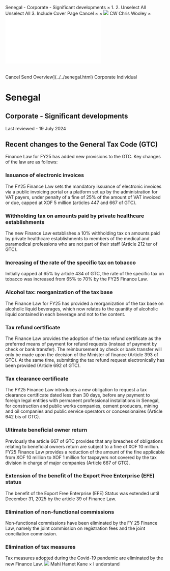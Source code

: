 Senegal - Corporate - Significant developments
×
1.
2.
Unselect All
Unselect All
3.
Include Cover Page
Cancel
×
×
![](../../-/media/world-wide-tax-summaries/attachments/global---chris-wooley.ashx%3Frev=ac5e5f3223b34096b1afc2a6009c7320&revision=ac5e5f32-23b3-4096-b1af-c2a6009c7320&hash=859B7ADC84DC2CBEC9760E9E6EE7DE6D0A8BFCDF)
CW
Chris Wooley
×
![](significant-developments.html)
######
Cancel
Send
Overview](../../senegal.html)
Corporate
Individual
# Senegal
## Corporate - Significant developments
Last reviewed - 19 July 2024
## Recent changes to the General Tax Code (GTC)
Finance Law for FY25 has added new provisions to the GTC.
Key changes of the law are as follows:
### **Issuance of electronic invoices**
The FY25 Finance Law sets the mandatory issuance of electronic invoices via a public invoicing portal or a platform set up by the administration for VAT payers, under penalty of a fine of 25% of the amount of VAT invoiced or due, capped at XOF 5 million (articles 447 and 667 of GTC).
### **Withholding tax on amounts paid by private healthcare establishments**
The new Finance Law establishes a 10% withholding tax on amounts paid by private healthcare establishments to members of the medical and paramedical professions who are not part of their staff (Article 212 ter of GTC).
### **Increasing of the rate of the specific tax on tobacco**
Initially capped at 65% by article 434 of GTC, the rate of the specific tax on tobacco was increased from 65% to 70% by the FY25 Finance Law.
### **Alcohol tax: reorganization of the tax base**
The Finance Law for FY25 has provided a reorganization of the tax base on alcoholic liquid beverages, which now relates to the quantity of alcoholic liquid contained in each beverage and not to the content.
### **Tax refund certificate**
The Finance Law provides the adoption of the tax refund certificate as the preferred means of payment for refund requests (instead of payment by check or bank transfer).
The reimbursement by check or bank transfer will only be made upon the decision of the Minister of finance (Article 393 of GTC).
At the same time, submitting the tax refund request electronically has been provided (Article 692 of GTC).
### **Tax clearance certificate**
The FY25 Finance Law introduces a new obligation to request a tax clearance certificate dated less than 30 days, before any payment to foreign legal entities with permanent professional installations in Senegal, for construction and public works companies, cement producers, mining and oil companies and public service operators or concessionaires (Article 642 bis of GTC).
### **Ultimate beneficial owner return**
Previously the article 667 of GTC provides that any breaches of obligations relating to beneficial owners return are subject to a fine of XOF 10 million. FY25 Finance Law provides a reduction of the amount of the fine applicable from XOF 10 million to XOF 1 million for taxpayers not covered by the tax division in charge of major companies (Article 667 of GTC).
### **Extension of the benefit of the Export Free Enterprise (EFE) status**
The benefit of the Export Free Enterprise (EFE) Status was extended until December 31, 2025 by the article 39 of Finance Law.
### **Elimination of non-functional commissions**
Non-functional commissions have been eliminated by the FY 25 Finance Law, namely the joint commission on registration fees and the joint conciliation commission.
### **Elimination of tax measures**
Tax measures adopted during the Covid-19 pandemic are eliminated by the new Finance Law.
![](../../-/media/world-wide-tax-summaries/attachments/senegal---mahi_kane.ashx%3Frev=a0db965bc6e3441ba33b0e12d600293c&revision=a0db965b-c6e3-441b-a33b-0e12d600293c&hash=AA3492CE209DF00F93CB7FDE597882B182931B13)
Mahi Hamet Kane
×
I understand